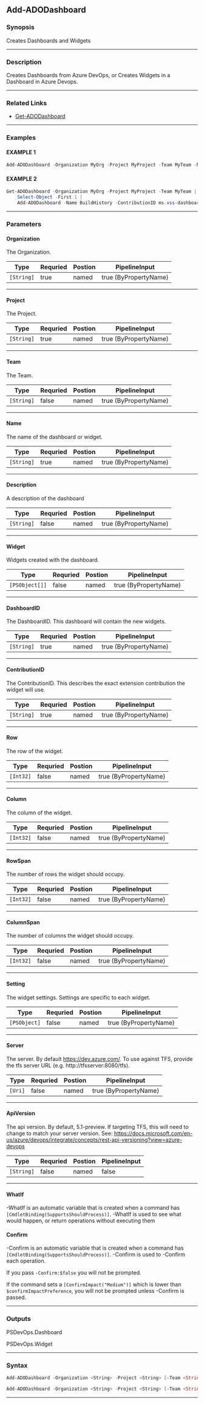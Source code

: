 
Add-ADODashboard
----------------
### Synopsis
Creates Dashboards and Widgets

---
### Description

Creates Dashboards from Azure DevOps, or Creates Widgets in a Dashboard in Azure Devops.

---
### Related Links
* [Get-ADODashboard](Get-ADODashboard.md)
---
### Examples
#### EXAMPLE 1
```PowerShell
Add-ADODashboard -Organization MyOrg -Project MyProject -Team MyTeam -Name MyDashboard
```

#### EXAMPLE 2
```PowerShell
Get-ADODashboard -Organization MyOrg -Project MyProject -Team MyTeam |
    Select-Object -First 1 |
    Add-ADODashboard -Name BuildHistory -ContributionID ms.vss-dashboards-web.Microsoft.VisualStudioOnline.Dashboards.BuildHistogramWidget -ColumnSpan 2
```

---
### Parameters
#### **Organization**

The Organization.



|Type          |Requried|Postion|PipelineInput        |
|--------------|--------|-------|---------------------|
|```[String]```|true    |named  |true (ByPropertyName)|
---
#### **Project**

The Project.



|Type          |Requried|Postion|PipelineInput        |
|--------------|--------|-------|---------------------|
|```[String]```|true    |named  |true (ByPropertyName)|
---
#### **Team**

The Team.



|Type          |Requried|Postion|PipelineInput        |
|--------------|--------|-------|---------------------|
|```[String]```|false   |named  |true (ByPropertyName)|
---
#### **Name**

The name of the dashboard or widget.



|Type          |Requried|Postion|PipelineInput        |
|--------------|--------|-------|---------------------|
|```[String]```|true    |named  |true (ByPropertyName)|
---
#### **Description**

A description of the dashboard



|Type          |Requried|Postion|PipelineInput        |
|--------------|--------|-------|---------------------|
|```[String]```|false   |named  |true (ByPropertyName)|
---
#### **Widget**

Widgets created with the dashboard.



|Type              |Requried|Postion|PipelineInput        |
|------------------|--------|-------|---------------------|
|```[PSObject[]]```|false   |named  |true (ByPropertyName)|
---
#### **DashboardID**

The DashboardID. This dashboard will contain the new widgets.



|Type          |Requried|Postion|PipelineInput        |
|--------------|--------|-------|---------------------|
|```[String]```|true    |named  |true (ByPropertyName)|
---
#### **ContributionID**

The ContributionID.  This describes the exact extension contribution the widget will use.



|Type          |Requried|Postion|PipelineInput        |
|--------------|--------|-------|---------------------|
|```[String]```|true    |named  |true (ByPropertyName)|
---
#### **Row**

The row of the widget.



|Type         |Requried|Postion|PipelineInput        |
|-------------|--------|-------|---------------------|
|```[Int32]```|false   |named  |true (ByPropertyName)|
---
#### **Column**

The column of the widget.



|Type         |Requried|Postion|PipelineInput        |
|-------------|--------|-------|---------------------|
|```[Int32]```|false   |named  |true (ByPropertyName)|
---
#### **RowSpan**

The number of rows the widget should occupy.



|Type         |Requried|Postion|PipelineInput        |
|-------------|--------|-------|---------------------|
|```[Int32]```|false   |named  |true (ByPropertyName)|
---
#### **ColumnSpan**

The number of columns the widget should occupy.



|Type         |Requried|Postion|PipelineInput        |
|-------------|--------|-------|---------------------|
|```[Int32]```|false   |named  |true (ByPropertyName)|
---
#### **Setting**

The widget settings.  Settings are specific to each widget.



|Type            |Requried|Postion|PipelineInput        |
|----------------|--------|-------|---------------------|
|```[PSObject]```|false   |named  |true (ByPropertyName)|
---
#### **Server**

The server.  By default https://dev.azure.com/.
To use against TFS, provide the tfs server URL (e.g. http://tfsserver:8080/tfs).



|Type       |Requried|Postion|PipelineInput        |
|-----------|--------|-------|---------------------|
|```[Uri]```|false   |named  |true (ByPropertyName)|
---
#### **ApiVersion**

The api version.  By default, 5.1-preview.
If targeting TFS, this will need to change to match your server version.
See: https://docs.microsoft.com/en-us/azure/devops/integrate/concepts/rest-api-versioning?view=azure-devops



|Type          |Requried|Postion|PipelineInput|
|--------------|--------|-------|-------------|
|```[String]```|false   |named  |false        |
---
#### **WhatIf**
-WhatIf is an automatic variable that is created when a command has ```[CmdletBinding(SupportsShouldProcess)]```.
-WhatIf is used to see what would happen, or return operations without executing them
#### **Confirm**
-Confirm is an automatic variable that is created when a command has ```[CmdletBinding(SupportsShouldProcess)]```.
-Confirm is used to -Confirm each operation.
    
If you pass ```-Confirm:$false``` you will not be prompted.
    
    
If the command sets a ```[ConfirmImpact("Medium")]``` which is lower than ```$confirmImpactPreference```, you will not be prompted unless -Confirm is passed.

---
### Outputs
PSDevOps.Dashboard


PSDevOps.Widget


---
### Syntax
```PowerShell
Add-ADODashboard -Organization <String> -Project <String> [-Team <String>] -Name <String> [-Description <String>] [-Widget <PSObject[]>] [-Server <Uri>] [-ApiVersion <String>] [-WhatIf] [-Confirm] [<CommonParameters>]
```
```PowerShell
Add-ADODashboard -Organization <String> -Project <String> [-Team <String>] -Name <String> -DashboardID <String> -ContributionID <String> [-Row <Int32>] [-Column <Int32>] [-RowSpan <Int32>] [-ColumnSpan <Int32>] [-Setting <PSObject>] [-Server <Uri>] [-ApiVersion <String>] [-WhatIf] [-Confirm] [<CommonParameters>]
```
---


